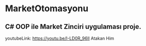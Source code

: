 # MarketOtomasyonu
 ## C# OOP ile Market Zinciri uygulaması proje.
 youtubeLink: https://youtu.be/I-LD0R_96lI
Atakan Him
